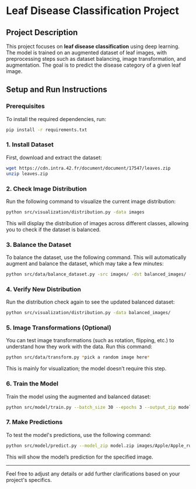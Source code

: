 # Leaf Disease Classification Project

## Project Description

This project focuses on **leaf disease classification** using deep learning. The model is trained on an augmented dataset of leaf images, with preprocessing steps such as dataset balancing, image transformation, and augmentation. The goal is to predict the disease category of a given leaf image.

## Setup and Run Instructions

### Prerequisites

To install the required dependencies, run:
```bash
pip install -r requirements.txt
```

### 1. Install Dataset

First, download and extract the dataset:
```bash
wget https://cdn.intra.42.fr/document/document/17547/leaves.zip
unzip leaves.zip
```

### 2. Check Image Distribution

Run the following command to visualize the current image distribution:
```bash
python src/visualization/distribution.py -data images
```
This will display the distribution of images across different classes, allowing you to check if the dataset is balanced.

### 3. Balance the Dataset

To balance the dataset, use the following command. This will automatically augment and balance the dataset, which may take a few minutes:
```bash
python src/data/balance_dataset.py -src images/ -dst balanced_images/ -aug src/data/augment.py
```

### 4. Verify New Distribution

Run the distribution check again to see the updated balanced dataset:
```bash
python src/visualization/distribution.py -data balanced_images/
```

### 5. Image Transformations (Optional)

You can test image transformations (such as rotation, flipping, etc.) to understand how they work with the data. Run this command:
```bash
python src/data/transform.py *pick a random image here*
```
This is mainly for visualization; the model doesn’t require this step.

### 6. Train the Model

Train the model using the augmented and balanced dataset:
```bash
python src/model/train.py --batch_size 30 --epochs 3 --output_zip model.zip augmented_images
```

### 7. Make Predictions

To test the model's predictions, use the following command:
```bash
python src/model/predict.py --model_zip model.zip images/Apple/Apple_rust/image\ \(45\).JPG
```

This will show the model’s prediction for the specified image.

---

Feel free to adjust any details or add further clarifications based on your project's specifics.
